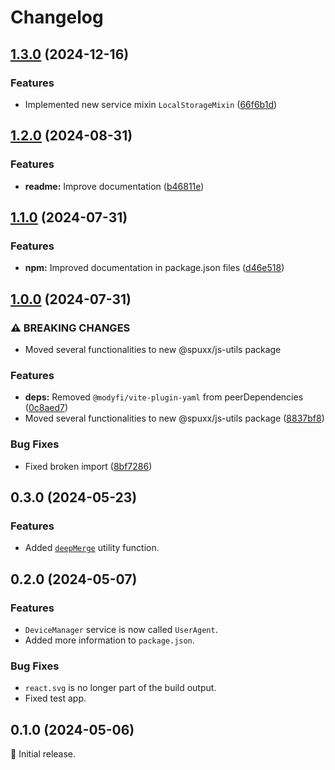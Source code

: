# Changelog

## [1.3.0](https://github.com/spuxx1701/jslibs/compare/browser-utils-v1.2.0...browser-utils-v1.3.0) (2024-12-16)


### Features

* Implemented new service mixin `LocalStorageMixin` ([66f6b1d](https://github.com/spuxx1701/jslibs/commit/66f6b1d4097f3b0d5a326aa7a4a815c5707b2923))

## [1.2.0](https://github.com/spuxx1701/jslibs/compare/browser-utils-v1.1.0...browser-utils-v1.2.0) (2024-08-31)


### Features

* **readme:** Improve documentation ([b46811e](https://github.com/spuxx1701/jslibs/commit/b46811ecd987515cb69a7b34b26c8847c58aa004))

## [1.1.0](https://github.com/spuxx1701/jslibs/compare/browser-utils-v1.0.0...browser-utils-v1.1.0) (2024-07-31)


### Features

* **npm:** Improved documentation in package.json files ([d46e518](https://github.com/spuxx1701/jslibs/commit/d46e5184e168f0a639cbbac041b296456033a71b))

## [1.0.0](https://github.com/spuxx1701/jslibs/compare/browser-utils-v0.3.0...browser-utils-v1.0.0) (2024-07-31)


### ⚠ BREAKING CHANGES

* Moved several functionalities to new @spuxx/js-utils package

### Features

* **deps:** Removed `@modyfi/vite-plugin-yaml` from peerDependencies ([0c8aed7](https://github.com/spuxx1701/jslibs/commit/0c8aed76a82c6f3184f50192030f37fca7012b66))
* Moved several functionalities to new @spuxx/js-utils package ([8837bf8](https://github.com/spuxx1701/jslibs/commit/8837bf88440866e4000be32805300c29559c265f))


### Bug Fixes

* Fixed broken import ([8bf7286](https://github.com/spuxx1701/jslibs/commit/8bf72860b4fd9bb73c97dece6bc12eef855f7137))

## 0.3.0 (2024-05-23)

### Features

- Added [`deepMerge`](/lib/utils/misc.utils.ts) utility function.

## 0.2.0 (2024-05-07)

### Features

- `DeviceManager` service is now called `UserAgent`.
- Added more information to `package.json`.

### Bug Fixes

- `react.svg` is no longer part of the build output.
- Fixed test app.

## 0.1.0 (2024-05-06)

🌟 Initial release.
